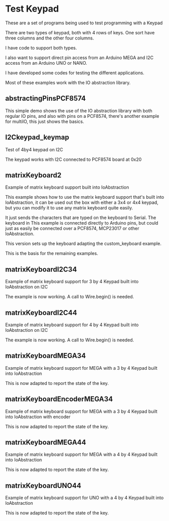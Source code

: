 # Test Keypad

These are a set of programs being used to test programming with a Keypad

There are two types of keypad, both with 4 rows of keys. One sort have three columns and the other four columns.

I have code to support both types.

I also want to support direct pin access from an Arduino MEGA and I2C access from an Arduino UNO or NANO.

I have developed some codes for testing the different applications.

Most of these examples work with the IO abstraction library.

## abstractingPinsPCF8574

This simple demo shows the use of the IO abstraction library with both regular IO pins, and also
with pins on a PCF8574, there's another example for multiIO, this just shows the basics.

## I2Ckeypad_keymap

Test of 4by4 keypad on I2C

The keypad works with I2C connected to PCF8574 board at 0x20

## matrixKeyboard2

Example of matrix keyboard support built into IoAbstraction

This example shows how to use the matrix keyboard support that's built into IoAbstraction,
it can be used out the box with either a 3x4 or 4x4 keypad, but you can modify it to use
any matrix keyboard quite easily.

It just sends the characters that are typed on the keyboard to Serial. The keyboard in This
example is connected directly to Arduino pins, but could just as easily be connected over
a PCF8574, MCP23017 or other IoAbstraction.

This version sets up the keyboard adapting the custom_keyboard example.

This is the basis for the remaining examples.

## matrixKeyboardI2C34

Example of matrix keyboard support for 3 by 4 Keypad built into IoAbstraction on I2C

The example is now working. A call to Wire.begin() is needed.
 
## matrixKeyboardI2C44

Example of matrix keyboard support for 4 by 4 Keypad built into IoAbstraction on I2C

The example is now working. A call to Wire.begin() is needed.

## matrixKeyboardMEGA34

Example of matrix keyboard support for MEGA with a 3 by 4 Keypad built into IoAbstraction

This is now adapted to report the state of the key.

## matrixKeyboardEncoderMEGA34

Example of matrix keyboard support for MEGA with a 3 by 4 Keypad built into IoAbstraction with encoder

This is now adapted to report the state of the key.

## matrixKeyboardMEGA44

Example of matrix keyboard support for MEGA with a 4 by 4 Keypad built into IoAbstraction

This is now adapted to report the state of the key.

## matrixKeyboardUNO44

Example of matrix keyboard support for UNO with a 4 by 4 Keypad built into IoAbstraction

This is now adapted to report the state of the key.
